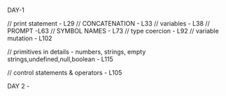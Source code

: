 DAY-1

// print statement - L29
// CONCATENATION -  L33
// variables - L38
// PROMPT -L63
// SYMBOL NAMES - L73
// type coercion - L92
// variable mutation - L102

// primitives in details - numbers, strings, empty strings,undefined,null,boolean - L115

// control statements & operators - L105

DAY 2 - 